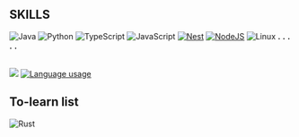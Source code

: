 <!-- ![alt text](https://github.com/brytemorio/brytemorio/blob/main/BinaryKid.jpg?raw=true) -->

 <!-- <a href="https://app.daily.dev/brytemorio"><img src="https://api.daily.dev/devcards/efa13de162ae43418d1c68d82abaca96.png?r=hg5" width="350" height="400" alt="Bryte Morio's Dev Card"/></a> -->  
<!-- ![image]({BadgeURLHere}) -->



## SKILLS
 ![Java](https://img.shields.io/badge/java-%23ED8B00.svg?style=for-the-badge&logo=openjdk&logoColor=white)
 ![Python](https://img.shields.io/badge/python-3670A0?style=for-the-badge&logo=python&logoColor=ffdd54)
 ![TypeScript](https://img.shields.io/badge/typescript-%23007ACC.svg?style=for-the-badge&logo=typescript&logoColor=white) 
 ![JavaScript](https://img.shields.io/badge/javascript-%23323330.svg?style=for-the-badge&logo=javascript&logoColor=%23F7DF1E)
 [![Nest](https://img.shields.io/badge/Nest.js-%23E0234E.svg?style=for-the-badge&logo=nestjs&logoColor=white)](#)
 [![NodeJS](https://img.shields.io/badge/Node.js-6DA55F?style=for-the-badge&logo=node.js&logoColor=white)](#)
![Linux](https://img.shields.io/badge/Linux-FCC624?style=for-the-badge&logo=linux&logoColor=black)
 <b>.</b> <b>.</b> <b>.</b> <b>.</b> <b>.</b> 
<br />
<br />

<!-- ## STATS
[![Language usage](https://github-readme-stats-sepia-eta-61.vercel.app/api/top-langs/?username=brytemorio&size_weight=0.1&count-weight=0.6&exclude_repo=WavesGatewayFramework&langs_count=10&hide=html,css,scss,dockerfile&layout=compact&show_icon=true&theme=transparent&card_width=600)](https://github.com/brytemorio/github-readme-stats)
![](http://github-profile-summary-cards.vercel.app/api/cards/repos-per-language?username=brytemorio&theme=tokyonight)
![](http://github-profile-summary-cards.vercel.app/api/cards/most-commit-language?username=brytemorio&theme=tokyonight)
 ![C++](https://img.shields.io/badge/c++-%2300599C.svg?style=for-the-badge&logo=c%2B%2B&logoColor=white)
![](http://github-profile-summary-cards.vercel.app/api/cards/productive-time?username=brytemorio&theme=tokyonight&utcOffset=1)
<br />
<br />
-->

![](http://github-profile-summary-cards.vercel.app/api/cards/profile-details?username=brytemorio&theme=tokyonight)
[![Language usage](https://github-readme-stats-sepia-eta-61.vercel.app/api/top-langs/?username=brytemorio&size_weight=0.1&count-weight=0.6&exclude_repo=WavesGatewayFramework&langs_count=10&hide=html,css,scss,dockerfile&layout=compact&show_icon=true&theme=transparent&card_width=600)](https://github.com/brytemorio/github-readme-stats)



## To-learn list
![Rust](https://img.shields.io/badge/rust-%23000000.svg?style=for-the-badge&logo=rust&logoColor=white)

 


